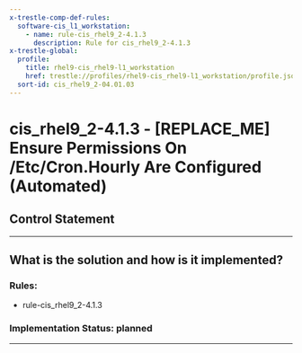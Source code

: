 ```yaml
---
x-trestle-comp-def-rules:
  software-cis_l1_workstation:
    - name: rule-cis_rhel9_2-4.1.3
      description: Rule for cis_rhel9_2-4.1.3
x-trestle-global:
  profile:
    title: rhel9-cis_rhel9-l1_workstation
    href: trestle://profiles/rhel9-cis_rhel9-l1_workstation/profile.json
  sort-id: cis_rhel9_2-04.01.03
---
```


# cis_rhel9_2-4.1.3 - \[REPLACE_ME\] Ensure Permissions On /Etc/Cron.Hourly Are Configured (Automated)

## Control Statement

______________________________________________________________________

## What is the solution and how is it implemented?

<!-- For implementation status enter one of: implemented, partial, planned, alternative, not-applicable -->

<!-- Note that the list of rules under ### Rules: is read-only and changes will not be captured after assembly to JSON -->

<!-- Add control implementation description here for control: cis_rhel9_2-4.1.3 -->

### Rules:

  - rule-cis_rhel9_2-4.1.3

### Implementation Status: planned

______________________________________________________________________
